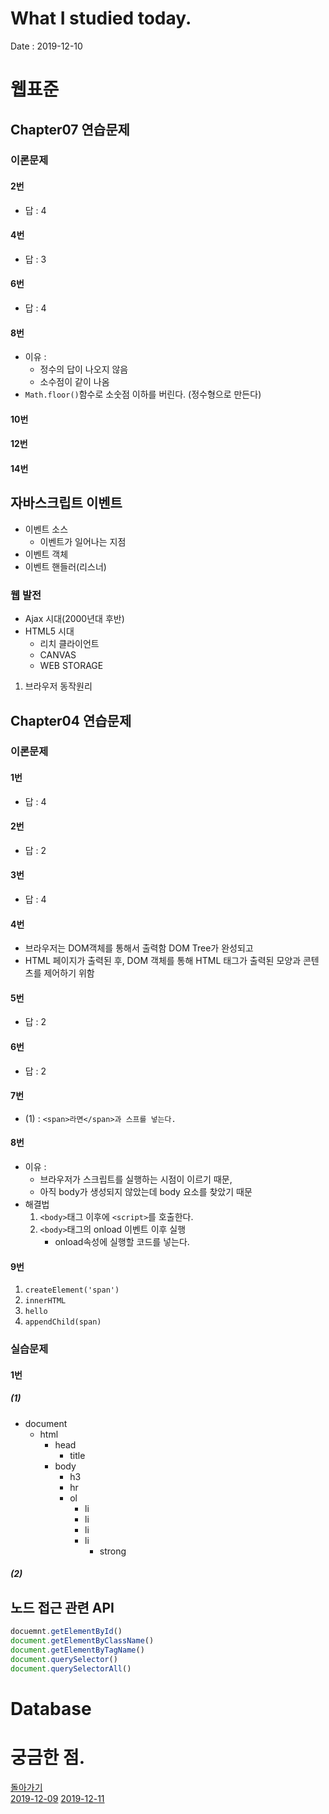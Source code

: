# What I studied today.
Date : 2019-12-10

# 웹표준
## Chapter07 연습문제 
### 이론문제
#### 2번
- 답 : 4
#### 4번
- 답 : 3
#### 6번
- 답 : 4
#### 8번
- 이유 :
    - 정수의 답이 나오지 않음
    - 소수점이 같이 나옴
- `Math.floor()`함수로 소숫점 이하를 버린다. (정수형으로 만든다)
#### 10번
#### 12번
#### 14번
## 자바스크립트 이벤트
- 이벤트 소스
    - 이벤트가 일어나는 지점
- 이벤트 객체
- 이벤트 핸들러(리스너)
### 웹 발전
- Ajax 시대(2000년대 후반)
- HTML5 시대
    - 리치 클라이언트
    - CANVAS
    - WEB STORAGE
1. 브라우저 동작원리
## Chapter04 연습문제 
### 이론문제
#### 1번
- 답 : 4
#### 2번
- 답 : 2
#### 3번
- 답 : 4
#### 4번
- 브라우저는 DOM객체를 통해서 출력함 DOM Tree가 완성되고 
- HTML 페이지가 출력된 후, DOM 객체를 통해 HTML 태그가 출력된 모양과 콘텐츠를 제어하기 위함
#### 5번
- 답 : 2
#### 6번
- 답 : 2
#### 7번
- (1) : `<span>라면</span>과 스프를 넣는다.`
#### 8번
- 이유 : 
    - 브라우저가 스크립트를 실행하는 시점이 이르기 때문,
    - 아직 body가 생성되지 않았는데 body 요소를 찾았기 때문
- 해결법
    1. `<body>`태그 이후에 `<script>`를 호출한다.
    2. `<body>`태그의 onload 이벤트 이후 실행 
        - onload속성에 실행할 코드를 넣는다.
#### 9번
1. `createElement('span')`
2. `innerHTML`
3. `hello`
4. `appendChild(span)`
### 실습문제
#### 1번
##### (1)
- document
    - html
        - head
            - title
        - body
            - h3
            - hr
            - ol
                - li
                - li
                - li
                - li
                    - strong
##### (2)
## 노드 접근 관련 API
```javascript
docuemnt.getElementById()
document.getElementByClassName()
document.getElementByTagName()
document.querySelector()
document.querySelectorAll()
```

# Database
# 궁금한 점.



[돌아가기](../README.md)  
[2019-12-09](whatIStudied_191209.md) 
[2019-12-11](whatIStudied_191211.md) 

